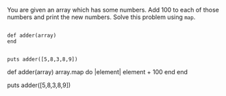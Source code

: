 You are given an array which has some numbers.
Add 100 to each of those numbers and print the new numbers.
Solve this problem using `map`.

<Editor lang="ruby" type="exercise">
<code>
def adder(array)
end

puts adder([5,8,3,8,9])
</code>

<solution>
def adder(array)
  array.map do |element|
    element + 100
  end
end

puts adder([5,8,3,8,9])
</solution>
</Editor>